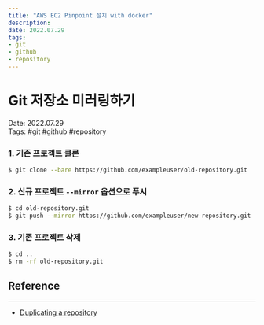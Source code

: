 ```yaml
---
title: "AWS EC2 Pinpoint 설치 with docker"
description:
date: 2022.07.29
tags:
- git
- github
- repository
--- 
```


# Git 저장소 미러링하기

Date: 2022.07.29  
Tags: #git #github #repository

### 1. 기존 프로젝트 클론
```bash
$ git clone --bare https://github.com/exampleuser/old-repository.git
```

### 2. 신규 프로젝트 `--mirror` 옵션으로 푸시
```bash
$ cd old-repository.git
$ git push --mirror https://github.com/exampleuser/new-repository.git
```

### 3. 기존 프로젝트 삭제
```bash
$ cd ..
$ rm -rf old-repository.git
```

## Reference
---
* [Duplicating a repository](https://docs.github.com/en/repositories/creating-and-managing-repositories/duplicating-a-repository)

